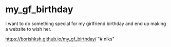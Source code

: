 # my_gf_birthday
I want to do something special for my girlfriend birthday and end up making a website to wish her.

https://borishksh.github.io/my_gf_birthday/
"# niks" 
